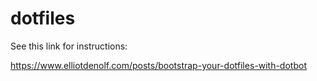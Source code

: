 # dotfiles

See this link for instructions:

https://www.elliotdenolf.com/posts/bootstrap-your-dotfiles-with-dotbot


